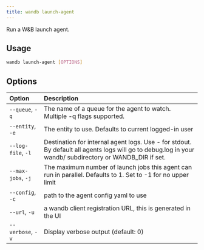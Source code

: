 ```yaml
---
title: wandb launch-agent
---
```


Run a W&B launch agent.

## Usage

```bash
wandb launch-agent [OPTIONS]
```

## Options

| Option | Description |
| :--- | :--- |
| `--queue`, `-q` | The name of a queue for the agent to watch. Multiple -q flags supported. |
| `--entity`, `-e` | The entity to use. Defaults to current logged-in user |
| `--log-file`, `-l` | Destination for internal agent logs. Use - for stdout. By default all agents logs will go to debug.log in your wandb/ subdirectory or WANDB_DIR if set. |
| `--max-jobs`, `-j` | The maximum number of launch jobs this agent can run in parallel. Defaults to 1. Set to -1 for no upper limit |
| `--config`, `-c` | path to the agent config yaml to use |
| `--url`, `-u` | a wandb client registration URL, this is generated in the UI |
| `--verbose`, `-v` | Display verbose output (default: 0) |
